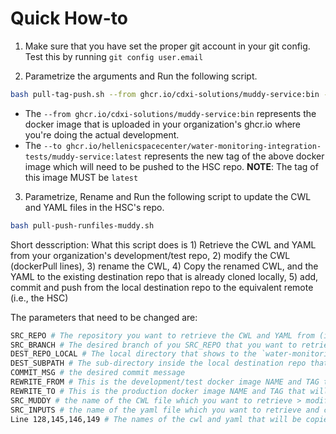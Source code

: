 # Quick How-to
1. Make sure that you have set the proper git account in your git config. Test this by running
`git config user.email`

2. Parametrize the arguments and Run the following script.
```bash
bash pull-tag-push.sh --from ghcr.io/cdxi-solutions/muddy-service:bin --to ghcr.io/hellenicspacecenter/water-monitoring-integration-tests/muddy-service:latest
```
- The `--from ghcr.io/cdxi-solutions/muddy-service:bin` represents the docker image that is uploaded in your organization's ghcr.io where you're doing the actual development.  
- The `--to ghcr.io/hellenicspacecenter/water-monitoring-integration-tests/muddy-service:latest` represents the new tag of the above docker image which will need to be pushed to the HSC repo. **NOTE**: The tag of this image MUST be `latest`

3. Parametrize, Rename and Run the following script to update the CWL and YAML files in the HSC's repo.
```bash
bash pull-push-runfiles-muddy.sh
```
Short desscription: What this script does is 1) Retrieve the CWL and YAML from your organization's development/test repo, 2) modify the CWL (dockerPull lines), 3) rename the CWL, 4) Copy the renamed CWL, and the YAML to the existing destination repo that is already cloned locally, 5) add, commit and push from the local destination repo to the equivalent remote (i.e., the HSC)

The parameters that need to be changed are:
```bash
SRC_REPO # The repository you want to retrieve the CWL and YAML from (i.e., your organization's dev/test repo)
SRC_BRANCH # The desired branch of you SRC_REPO that you want to retrieve the CWL and YAML from
DEST_REPO_LOCAL # The local directory that shows to the `water-monitoring-integration-tests` local repo. This must pre-exist in your machine
DEST_SUBPATH # The sub-directory inside the local destination repo that you want the CWL and YAML to be copied into
COMMIT_MSG # the desired commit message
REWRITE_FROM # This is the development/test docker image NAME and TAG that exist in your organization's repository for the development/test. This line exists inside the CWL. So when you push this docker image to the destination (HSC) repo you also need to change the docker image name and tag lines inside the CWL, as well.
REWRITE_TO # This is the production docker image NAME and TAG that will exist in the production (i.e., HSC destination) repo
SRC_MUDDY # the name of the CWL file which you want to retrieve > modify > rename > copy to the destination repo
SRC_INPUTS # the name of the yaml file which you want to retrieve and copy to the destination repo
Line 128,145,146,149 # The names of the cwl and yaml that will be copied to the destination remote repo. These may need adaptation (e.g., the muddy.cwl)

```